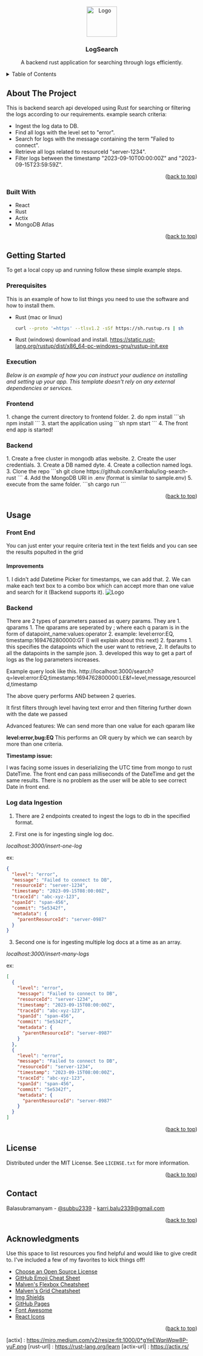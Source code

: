 <!-- Improved compatibility of back to top link: See: https://github.com/othneildrew/Best-README-Template/pull/73 -->
<a name="readme-top"></a>
<!--
*** Thanks for checking out the Best-README-Template. If you have a suggestion
*** that would make this better, please fork the repo and create a pull request
*** or simply open an issue with the tag "enhancement".
*** Don't forget to give the project a star!
*** Thanks again! Now go create something AMAZING! :D
-->



<!-- PROJECT SHIELDS -->
<!--
*** I'm using markdown "reference style" links for readability.
*** Reference links are enclosed in brackets [ ] instead of parentheses ( ).
*** See the bottom of this document for the declaration of the reference variables
*** for contributors-url, forks-url, etc. This is an optional, concise syntax you may use.
*** https://www.markdownguide.org/basic-syntax/#reference-style-links
-->


<!-- PROJECT LOGO -->
<br />
<div align="center">
  <a href="https://github.com/othneildrew/Best-README-Template">
    <img src="images/logo.png" alt="Logo" width="80" height="80">
  </a>

<h3 align="center">LogSearch</h3>

  <p align="center">
    A backend rust application for searching through logs efficiently.
    <br />
</p>
</div>



<!-- TABLE OF CONTENTS -->
<details>
  <summary>Table of Contents</summary>
  <ol>
    <li>
      <a href="#about-the-project">About The Project</a>
      <ul>
        <li><a href="#built-with">Built With</a></li>
      </ul>
    </li>
    <li>
      <a href="#getting-started">Getting Started</a>
      <ul>
        <li><a href="#prerequisites">Prerequisites</a></li>
        <li><a href="#installation">Installation</a></li>
      </ul>
    </li>
    <li><a href="#usage">Usage</a></li>
    <li><a href="#roadmap">Roadmap</a></li>
    <li><a href="#contributing">Contributing</a></li>
    <li><a href="#license">License</a></li>
    <li><a href="#contact">Contact</a></li>
    <li><a href="#acknowledgments">Acknowledgments</a></li>
  </ol>
</details>



<!-- ABOUT THE PROJECT -->
## About The Project

[//]: # ([![Product Name Screen Shot][product-screenshot]]&#40;https://example.com&#41;)
This is backend search api developed using Rust for searching or filtering the logs according to our requirements.
example search criteria:
- Ingest the log data to DB.
- Find all logs with the level set to "error".
- Search for logs with the message containing the term "Failed to connect".
- Retrieve all logs related to resourceId "server-1234".
- Filter logs between the timestamp "2023-09-10T00:00:00Z" and "2023-09-15T23:59:59Z".

<p align="right">(<a href="#readme-top">back to top</a>)</p>



### Built With
* React
* Rust
* Actix
* MongoDB Atlas

<p align="right">(<a href="#readme-top">back to top</a>)</p>



<!-- GETTING STARTED -->
## Getting Started

To get a local copy up and running follow these simple example steps.

### Prerequisites

This is an example of how to list things you need to use the software and how to install them.
* Rust (mac or linux)
  ```sh
  curl --proto '=https' --tlsv1.2 -sSf https://sh.rustup.rs | sh
  ```
* Rust (windows)
  download and install.
  https://static.rust-lang.org/rustup/dist/x86_64-pc-windows-gnu/rustup-init.exe
### Execution

_Below is an example of how you can instruct your audience on installing and setting up your app. This template doesn't rely on any external dependencies or services._
<h3>Frontend</h3>
1. change the current directory to frontend folder.
2. do npm install
```sh
npm install
  ```
3. start the application using
```sh
npm start
  ```
4. The front end app is started!
   <h3> Backend </h3>
1. Create a free cluster in mongodb atlas website.
2. Create the user credentials.
3. Create a DB named dyte.
4. Create a collection named logs.
3. Clone the repo
   ```sh
   git clone https://github.com/karribalu/log-search-rust
   ```
4. Add the MongoDB URI in .env (format is similar to sample.env)
5. execute from the same folder.
```sh
  cargo run
  ```

<p align="right">(<a href="#readme-top">back to top</a>)</p>



<!-- USAGE EXAMPLES -->
## Usage
<h3>Front End </h3>
You can just enter your require criteria text in the text fields and you can see the results populted in the grid
<h4>Improvements </h4>
1. I didn't add Datetime Picker for timestamps, we can add that.
2. We can make each text box to a combo box which can accept more than one value and search for it (Backend supports it).

<img src="images/screenshot.png" alt="Logo" >

<h3>Backend </h3>
There are 2 types of parameters passed as query params.
They are
1. qparams
    1. The qparams are seperated by ; where each q param is in the form of
       datapoint_name:values:operator
    2. example: level:error:EQ, timestamp:1694762800000:GT (I will explain about this next)
2. fparams
    1. this specifies the datapoints which the user want to retrieve,
    2. It defaults to all the datapoints in the sample json.
    3. developed this way to get a part of logs as the log parameters increases.

Example query look like this.
http://localhost:3000/search?q=level:error:EQ;timestamp:1694762800000:LE&f=level,message,resourceId,timestamp

The above query performs AND between 2 queries.

It first filters through level having text error and then filtering further down with the date we passed

Advanced features:
We can send more than one value for each qparam like

<b>level:error,bug:EQ </b>
This performs an OR query by which we can search by more than one criteria.

<b> Timestamp issue: </b>

I was facing some issues in deserializing the UTC time from mongo to rust DateTime.
The front end can pass milliseconds of the DateTime and get the same results.
There is no problem as the user will be able to see correct Date in front end.

<h3> Log data Ingestion</h3>

1. There are 2 endpoints created to ingest the logs to db in the specified format.

2. First one is for ingesting single log doc.

<i>localhost:3000/insert-one-log</i>

ex:
```json
{
  "level": "error",
  "message": "Failed to connect to DB",
  "resourceId": "server-1234",
  "timestamp": "2023-09-15T08:00:00Z",
  "traceId": "abc-xyz-123",
  "spanId": "span-456",
  "commit": "5e5342f",
  "metadata": {
    "parentResourceId": "server-0987"
  }
}
  ```

3. Second one is for ingesting multiple log docs at a time as an array.

<i>localhost:3000/insert-many-logs</i>

ex:
```json
[
  {
    "level": "error",
    "message": "Failed to connect to DB",
    "resourceId": "server-1234",
    "timestamp": "2023-09-15T08:00:00Z",
    "traceId": "abc-xyz-123",
    "spanId": "span-456",
    "commit": "5e5342f",
    "metadata": {
      "parentResourceId": "server-0987"
    }
  },
  {
    "level": "error",
    "message": "Failed to connect to DB",
    "resourceId": "server-1234",
    "timestamp": "2023-09-15T08:00:00Z",
    "traceId": "abc-xyz-123",
    "spanId": "span-456",
    "commit": "5e5342f",
    "metadata": {
      "parentResourceId": "server-0987"
    }
  }
]
  ```
<p align="right">(<a href="#readme-top">back to top</a>)</p>



<!-- LICENSE -->
## License

Distributed under the MIT License. See `LICENSE.txt` for more information.

<p align="right">(<a href="#readme-top">back to top</a>)</p>



<!-- CONTACT -->
## Contact

Balasubramanyam - [@subbu2339](https://twitter.com/subbu2339) - karri.balu2339@gmail.com

<p align="right">(<a href="#readme-top">back to top</a>)</p>



<!-- ACKNOWLEDGMENTS -->
## Acknowledgments

Use this space to list resources you find helpful and would like to give credit to. I've included a few of my favorites to kick things off!

* [Choose an Open Source License](https://choosealicense.com)
* [GitHub Emoji Cheat Sheet](https://www.webpagefx.com/tools/emoji-cheat-sheet)
* [Malven's Flexbox Cheatsheet](https://flexbox.malven.co/)
* [Malven's Grid Cheatsheet](https://grid.malven.co/)
* [Img Shields](https://shields.io)
* [GitHub Pages](https://pages.github.com)
* [Font Awesome](https://fontawesome.com)
* [React Icons](https://react-icons.github.io/react-icons/search)

<p align="right">(<a href="#readme-top">back to top</a>)</p>



<!-- MARKDOWN LINKS & IMAGES -->
<!-- https://www.markdownguide.org/basic-syntax/#reference-style-links -->
[contributors-shield]: https://img.shields.io/github/contributors/othneildrew/Best-README-Template.svg?style=for-the-badge
[contributors-url]: https://github.com/othneildrew/Best-README-Template/graphs/contributors
[forks-shield]: https://img.shields.io/github/forks/othneildrew/Best-README-Template.svg?style=for-the-badge
[forks-url]: https://github.com/othneildrew/Best-README-Template/network/members
[stars-shield]: https://img.shields.io/github/stars/othneildrew/Best-README-Template.svg?style=for-the-badge
[stars-url]: https://github.com/othneildrew/Best-README-Template/stargazers
[issues-shield]: https://img.shields.io/github/issues/othneildrew/Best-README-Template.svg?style=for-the-badge
[issues-url]: https://github.com/othneildrew/Best-README-Template/issues
[license-shield]: https://img.shields.io/github/license/othneildrew/Best-README-Template.svg?style=for-the-badge
[license-url]: https://github.com/othneildrew/Best-README-Template/blob/master/LICENSE.txt
[linkedin-shield]: https://img.shields.io/badge/-LinkedIn-black.svg?style=for-the-badge&logo=linkedin&colorB=555
[linkedin-url]: https://linkedin.com/in/othneildrew
[product-screenshot]: images/screenshot.png
[Rust]: https://www.rust-lang.org/static/images/rust-social-wide.jpg
[actix] : https://miro.medium.com/v2/resize:fit:1000/0*gYeEWqnWqw8P-yuF.png
[rust-url] : https://rust-lang.org/learn
[actix-url] : https://actix.rs/
